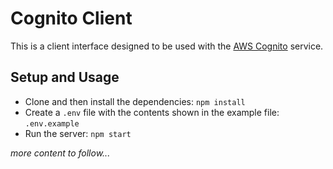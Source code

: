 # Cognito Client

This is a client interface designed to be used with the [AWS Cognito](https://aws.amazon.com/cognito/) service.

## Setup and Usage

- Clone and then install the dependencies: `npm install`
- Create a `.env` file with the contents shown in the example file: `.env.example`
- Run the server: `npm start`

*more content to follow...*
